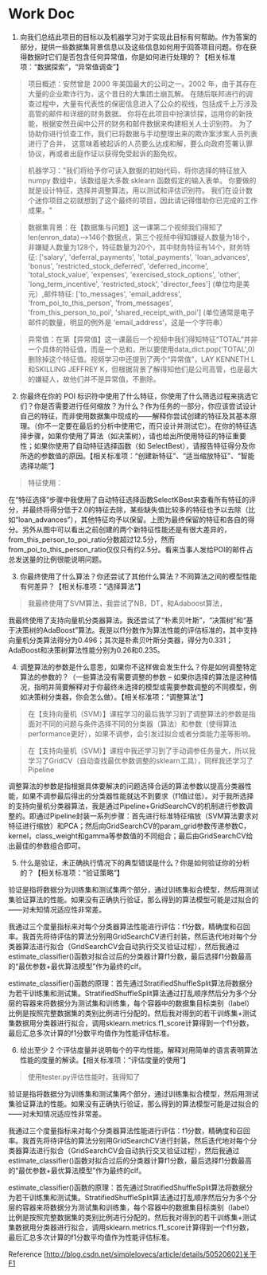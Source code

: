 # Work Doc

1. 向我们总结此项目的目标以及机器学习对于实现此目标有何帮助。作为答案的部分，提供一些数据集背景信息以及这些信息如何用于回答项目问题。你在获得数据时它们是否包含任何异常值，你是如何进行处理的？【相关标准项：“数据探索”，“异常值调查”】

> 项目概述：安然曾是 2000 年美国最大的公司之一。2002 年，由于其存在大量的企业欺诈行为，这个昔日的大集团土崩瓦解。 在随后联邦进行的调查过程中，大量有代表性的保密信息进入了公众的视线，包括成千上万涉及高管的邮件和详细的财务数据。 你将在此项目中扮演侦探，运用你的新技能，根据安然丑闻中公开的财务和邮件数据来构建相关人士识别符。 为了协助你进行侦查工作，我们已将数据与手动整理出来的欺诈案涉案人员列表进行了合并， 这意味着被起诉的人员要么达成和解，要么向政府签署认罪协议，再或者出庭作证以获得免受起诉的豁免权。

> 机器学习："我们将给予你可读入数据的初始代码，将你选择的特征放入 numpy 数组中，该数组是大多数 sklearn 函数假定的输入表单。 你要做的就是设计特征，选择并调整算法，用以测试和评估识别符。 我们在设计数个迷你项目之初就想到了这个最终的项目，因此请记得借助你已完成的工作成果。"

> 数据集背景：在【数据集与问题】这一课第二个视频我们得知了len(enron_data)-->146个数据点，第三个视频中得知嫌疑人数量为18个，非嫌疑人数量为128个，特征数量为20个，其中财务特征有14个，财务特征: \['salary', 'deferral_payments', 'total_payments', 'loan_advances', 'bonus', 'restricted_stock_deferred', 'deferred_income', 'total_stock_value', 'expenses', 'exercised_stock_options', 'other', 'long_term_incentive', 'restricted_stock', 'director_fees'] (单位均是美元）,邮件特征: \['to_messages', 'email_address', 'from_poi_to_this_person', 'from_messages', 'from_this_person_to_poi', 'shared_receipt_with_poi'] (单位通常是电子邮件的数量，明显的例外是 ‘email_address’，这是一个字符串）

> 异常值：在第【异常值】这一课最后一个视频中我们得知特征“TOTAL”并非一个具体的特征值，而是一个总和，所以要使用data_dict.pop('TOTAL',0)删除掉这个特征值。视频学习中还提到了两个“异常值”，LAY KENNETH L和SKILLING JEFFREY K，但根据背景了解得知他们是公司高管，也是最大的嫌疑人，故他们并不是异常值，不删除。


2. 你最终在你的 POI 标识符中使用了什么特征，你使用了什么筛选过程来挑选它们？你是否需要进行任何缩放？为什么？作为任务的一部分，你应该尝试设计自己的特征，而非使用数据集中现成的——解释你尝试创建的特征及其基本原理。（你不一定要在最后的分析中使用它，而只设计并测试它）。在你的特征选择步骤，如果你使用了算法（如决策树），请也给出所使用特征的特征重要性；如果你使用了自动特征选择函数（如 SelectBest），请报告特征得分及你所选的参数值的原因。【相关标准项：“创建新特征”、“适当缩放特征”、“智能选择功能”】

> 特征使用：

在“特征选择”步骤中我使用了自动特征选择函数SelectKBest来查看所有特征的评分，并最终将得分低于2.0的特征去除，某些缺失值比较多的特征也予以去除（比如“loan_advances”），其他特征均予以保留。上图为最终保留的特征和各自的得分。另外从图中可以看出之前创建的两个新特征性能还是有很大差异的，from_this_person_to_poi_ratio分数超过12.5分，然而from_poi_to_this_person_ratio仅仅只有约2.5分。看来当事人发给POI的邮件占总发送量的比例很能说明问题。


3. 你最终使用了什么算法？你还尝试了其他什么算法？不同算法之间的模型性能有何差异？【相关标准项：“选择算法”】
> 我最终使用了SVM算法，我尝试了NB，DT，和Adaboost算法，

我最终使用了支持向量机分类器算法。我还尝试了“朴素贝叶斯”，“决策树”和“基于决策树的AdaBoost”算法。我是以f1分数作为算法性能的评估标准的，其中支持向量机分类算法得分为0.496；其次是朴素贝叶斯分类器，得分为0.331；AdaBoost和决策树算法性能分别为0.26和0.235。

4. 调整算法的参数是什么意思，如果你不这样做会发生什么？你是如何调整特定算法的参数的？（一些算法没有需要调整的参数 – 如果你选择的算法是这种情况，指明并简要解释对于你最终未选择的模型或需要参数调整的不同模型，例如决策树分类器，你会怎么做）。【相关标准项：“调整算法”】
> 在【支持向量机（SVM）】课程学习的最后我学习到了调整算法的参数是指面对不同的问题与条件选择不同的分类器（算法）和参数（使得算法performance更好），如果不调参，会引发过拟合或者分类能力差等影响。

> 在【支持向量机（SVM）】课程中我还学习到了手动调参任务量大，所以我学习了GridCV（自动查找最优参数调整的sklearn工具），同样我还学习了Pipeline

调整算法的参数是指根据具体要解决的问题选择合适的算法参数以提高分类器性能，如果不调参最后得出的分类器性能就达不到要求（f1值过低）。对于我所选择的支持向量机分类器算法，我是通过Pipeline+GridSearchCV的机制进行参数调整的。即通过Pipeline封装一系列步骤：首先进行标准特征缩放（SVM算法要求对特征进行缩放）和PCA；然后向GridSearchCV的param_grid参数传递参数C，kernel，class_weight和gamma等参数值的不同组合；最后由GridSearchCV给出最佳的参数组合即可。

5. 什么是验证，未正确执行情况下的典型错误是什么？你是如何验证你的分析的？【相关标准项：“验证策略”】
>

验证是指将数据分为训练集和测试集两个部分，通过训练集拟合模型，然后用测试集验证算法的性能。如果没有正确执行验证，那么得到的算法模型可能是过拟合的——对未知情况适应性非常差。

我通过三个度量指标来对每个分类器算法性能进行评估：f1分数，精确度和召回率。我首先将待评估的算法分别用GridSearchCV进行封装，然后迭代地对每个分类器算法进行拟合（GridSearchCV会自动执行交叉验证过程），然后我通过estimate_classifier()函数对拟合过后的分类器计算f1分数，最后选择f1分数最高的“最优参数+最优算法模型”作为最终的clf。

estimate_classifier()函数的原理：首先通过StratifiedShuffleSplit算法将数据分为若干训练集和测试集。StratifiedShuffleSplit算法通过打乱顺序然后分为多个分层的容器来将数据分为测试集和训练集，每个容器中的数据集目标类别（label）比例是按照完整数据集的类别比例进行分配的。然后我对得到的若干训练集+测试集数据用分类器进行拟合，调用sklearn.metrics.f1_score计算得到一个f1分数，最后汇总多次计算的f1分数平均值作为性能评估标准。

6. 给出至少 2 个评估度量并说明每个的平均性能。解释对用简单的语言表明算法性能的度量的解读。【相关标准项：“评估度量的使用”】
> 使用tester.py评估性能时，我得知了

验证是指将数据分为训练集和测试集两个部分，通过训练集拟合模型，然后用测试集验证算法的性能。如果没有正确执行验证，那么得到的算法模型可能是过拟合的——对未知情况适应性非常差。

我通过三个度量指标来对每个分类器算法性能进行评估：f1分数，精确度和召回率。我首先将待评估的算法分别用GridSearchCV进行封装，然后迭代地对每个分类器算法进行拟合（GridSearchCV会自动执行交叉验证过程），然后我通过estimate_classifier()函数对拟合过后的分类器计算f1分数，最后选择f1分数最高的“最优参数+最优算法模型”作为最终的clf。

estimate_classifier()函数的原理：首先通过StratifiedShuffleSplit算法将数据分为若干训练集和测试集。StratifiedShuffleSplit算法通过打乱顺序然后分为多个分层的容器来将数据分为测试集和训练集，每个容器中的数据集目标类别（label）比例是按照完整数据集的类别比例进行分配的。然后我对得到的若干训练集+测试集数据用分类器进行拟合，调用sklearn.metrics.f1_score计算得到一个f1分数，最后汇总多次计算的f1分数平均值作为性能评估标准。

Reference
[http://blog.csdn.net/simplelovecs/article/details/50520602]关于F1 

